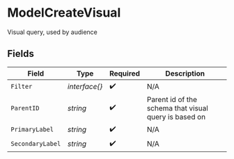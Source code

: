 # ModelCreateVisual

Visual query, used by audience


## Fields

| Field                                                 | Type                                                  | Required                                              | Description                                           |
| ----------------------------------------------------- | ----------------------------------------------------- | ----------------------------------------------------- | ----------------------------------------------------- |
| `Filter`                                              | *interface{}*                                         | :heavy_check_mark:                                    | N/A                                                   |
| `ParentID`                                            | *string*                                              | :heavy_check_mark:                                    | Parent id of the schema that visual query is based on |
| `PrimaryLabel`                                        | *string*                                              | :heavy_check_mark:                                    | N/A                                                   |
| `SecondaryLabel`                                      | *string*                                              | :heavy_check_mark:                                    | N/A                                                   |